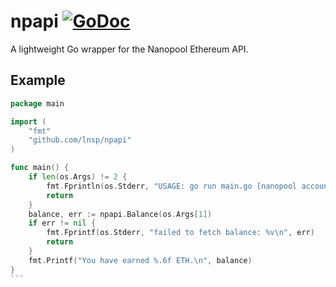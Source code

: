 # npapi [![GoDoc](https://godoc.org/github.com/lnsp/npapi?status.svg)](https://godoc.org/github.com/lnsp/npapi)

A lightweight Go wrapper for the Nanopool Ethereum API.

## Example
````go
package main

import (
	"fmt"
	"github.com/lnsp/npapi"
)

func main() {
	if len(os.Args) != 2 {
		fmt.Fprintln(os.Stderr, "USAGE: go run main.go [nanopool account address]")
		return
	}
	balance, err := npapi.Balance(os.Args[1])
	if err != nil {
		fmt.Fprintf(os.Stderr, "failed to fetch balance: %v\n", err)
		return
	}
	fmt.Printf("You have earned %.6f ETH.\n", balance)
}
```
